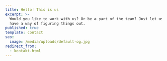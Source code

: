 ```yaml
---
title: Hello! This is us
excerpt: >-
  Would you like to work with us? Or be a part of the team? Just let us know. We
  have a way of figuring things out.
published: true
template: contact
seo:
  image: /media/uploads/default-og.jpg
redirect_from:
  - kontakt.html
---
```

